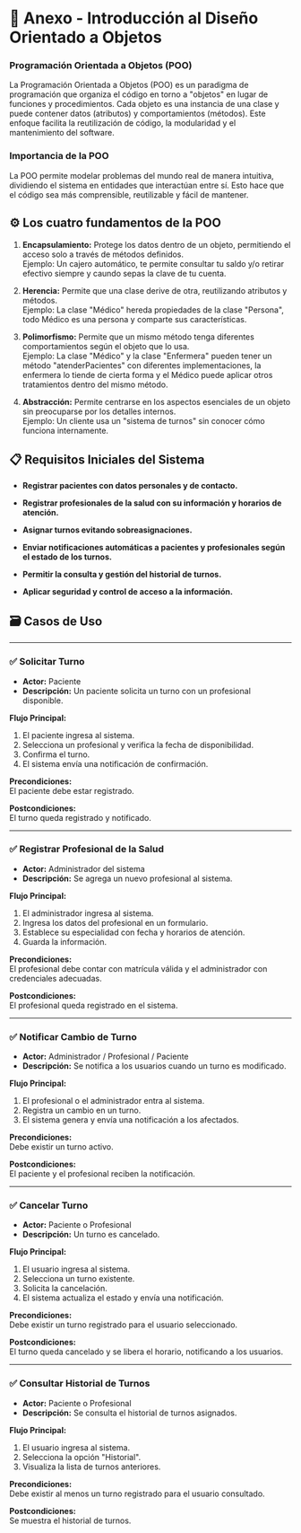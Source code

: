 #  📖 Anexo - Introducción al Diseño Orientado a Objetos #

### **Programación Orientada a Objetos (POO)** ###

La Programación Orientada a Objetos (POO) es un paradigma de programación que organiza el código en torno a "objetos" en lugar de funciones y procedimientos. Cada objeto es una instancia de una clase y puede contener datos (atributos) y comportamientos (métodos). Este enfoque facilita la reutilización de código, la modularidad y el mantenimiento del software.

### **Importancia de la POO** ###

La POO permite modelar problemas del mundo real de manera intuitiva, dividiendo el sistema en entidades que interactúan entre sí. Esto hace que el código sea más comprensible, reutilizable y fácil de mantener.

## ⚙️ Los cuatro fundamentos de la POO  ##

1. **Encapsulamiento:** Protege los datos dentro de un objeto, permitiendo el acceso solo a través de métodos definidos.<br> Ejemplo: Un cajero automático, te permite consultar tu saldo y/o retirar efectivo siempre y caundo sepas la clave de tu cuenta.

2. **Herencia:** Permite que una clase derive de otra, reutilizando atributos y métodos.<br> Ejemplo: La clase "Médico" hereda propiedades de la clase "Persona", todo Médico es una persona y comparte sus características.

3. **Polimorfismo:** Permite que un mismo método tenga diferentes comportamientos según el objeto que lo usa.<br> Ejemplo: La clase "Médico" y la clase "Enfermera" pueden tener un método "atenderPacientes" con diferentes implementaciones, la enfermera lo tiende de cierta forma y el Médico puede aplicar otros tratamientos dentro del mismo método.

4. **Abstracción:** Permite centrarse en los aspectos esenciales de un objeto sin preocuparse por los detalles internos.<br> Ejemplo: Un cliente usa un "sistema de turnos" sin conocer cómo funciona internamente.

## 📋 Requisitos Iniciales del Sistema ##

+ **Registrar pacientes con datos personales y de contacto.** <br>

+ **Registrar profesionales de la salud con su información y horarios de atención.** <br>

+ **Asignar turnos evitando sobreasignaciones.** <br>

+ **Enviar notificaciones automáticas a pacientes y profesionales según el estado de los turnos.** <br>

+ **Permitir la consulta y gestión del historial de turnos.** <br>

+ **Aplicar seguridad y control de acceso a la información.** <br>


## 🗃️ Casos de Uso

---

### ✅ Solicitar Turno
- **Actor:** Paciente  
- **Descripción:** Un paciente solicita un turno con un profesional disponible.

**Flujo Principal:**
1. El paciente ingresa al sistema.  
2. Selecciona un profesional y verifica la fecha de disponibilidad.  
3. Confirma el turno.  
4. El sistema envía una notificación de confirmación.

**Precondiciones:**  
El paciente debe estar registrado.

**Postcondiciones:**  
El turno queda registrado y notificado.

---

### ✅ Registrar Profesional de la Salud
- **Actor:** Administrador del sistema  
- **Descripción:** Se agrega un nuevo profesional al sistema.

**Flujo Principal:**
1. El administrador ingresa al sistema.  
2. Ingresa los datos del profesional en un formulario.  
3. Establece su especialidad con fecha y horarios de atención.  
4. Guarda la información.

**Precondiciones:**  
El profesional debe contar con matrícula válida y el administrador con credenciales adecuadas.

**Postcondiciones:**  
El profesional queda registrado en el sistema.

---

### ✅ Notificar Cambio de Turno
- **Actor:** Administrador / Profesional / Paciente  
- **Descripción:** Se notifica a los usuarios cuando un turno es modificado.

**Flujo Principal:**
1. El profesional o el administrador entra al sistema.  
2. Registra un cambio en un turno.  
3. El sistema genera y envía una notificación a los afectados.

**Precondiciones:**  
Debe existir un turno activo.

**Postcondiciones:**  
El paciente y el profesional reciben la notificación.

---

### ✅ Cancelar Turno
- **Actor:** Paciente o Profesional  
- **Descripción:** Un turno es cancelado.

**Flujo Principal:**
1. El usuario ingresa al sistema.  
2. Selecciona un turno existente.  
3. Solicita la cancelación.  
4. El sistema actualiza el estado y envía una notificación.

**Precondiciones:**  
Debe existir un turno registrado para el usuario seleccionado.

**Postcondiciones:**  
El turno queda cancelado y se libera el horario, notificando a los usuarios.

---

### ✅ Consultar Historial de Turnos
- **Actor:** Paciente o Profesional  
- **Descripción:** Se consulta el historial de turnos asignados.

**Flujo Principal:**
1. El usuario ingresa al sistema.  
2. Selecciona la opción "Historial".  
3. Visualiza la lista de turnos anteriores.

**Precondiciones:**  
Debe existir al menos un turno registrado para el usuario consultado.

**Postcondiciones:**  
Se muestra el historial de turnos.
